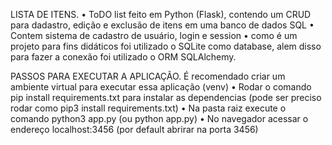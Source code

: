 LISTA DE ITENS.
  • ToDO list feito em Python (Flask), contendo um CRUD para dadastro, edição e exclusão de itens em uma banco de dados SQL
  • Contem sistema de cadastro de usuário, login e session
  • como é um projeto para fins didáticos foi utilizado o SQLite como database, alem disso para fazer a conexão foi utilizado o ORM SQLAlchemy.

PASSOS PARA EXECUTAR A APLICAÇÃO.
É recomendado criar um ambiente virtual para executar essa aplicação (venv)
  • Rodar o comando pip install requirements.txt para instalar as dependencias (pode ser preciso rodar como pip3 install requirements.txt)
  • Na pasta raiz execute o comando python3 app.py (ou  python app.py)
  • No navegador acessar o endereço localhost:3456 (por default abrirar na porta 3456)
  
